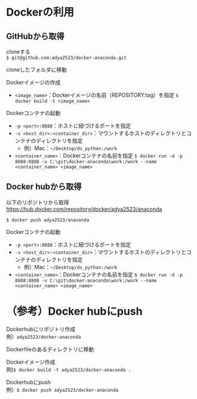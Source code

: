 # Dockerの利用
## GitHubから取得
cloneする  
`$ git@github.com:adya2523/docker-anaconda.git`

cloneしたフォルダに移動

Dockerイメージの作成
- `<image_name>`：Dockerイメージの名前（REPOSITORY:tag）を指定
`$ docker build -t <image_name>`

Dockerコンテナの起動
- `-p <port>:8888`：ホストに紐づけるポートを指定
- `-v <host_dir>:<container_dir>`：マウントするホストのディレクトリとコンテナのディレクトリを指定
  - 例）Mac：`~/Desktop/ds_python:/work`
- `<container_name>`：Dockerコンテナの名前を指定
`$ docker run -d -p 8888:8888 -v C:\git\docker-anaconda\work:/work --name <container_name> <image_name>`

## Docker hubから取得
以下のリポジトリから取得  
https://hub.docker.com/repository/docker/adya2523/anaconda

`$ docker push adya2523/anaconda`

Dockerコンテナの起動
- `-p <port>:8888`：ホストに紐づけるポートを指定
- `-v <host_dir>:<container_dir>`：マウントするホストのディレクトリとコンテナのディレクトリを指定
  - 例）Mac：`~/Desktop/ds_python:/work`
- `<container_name>`：Dockerコンテナの名前を指定
`$ docker run -d -p 8888:8888 -v C:\git\docker-anaconda\work:/work --name <container_name> <image_name>`


# （参考）Docker hubにpush
Dockerhubにリポジトリ作成  
例）`adya2523/docker-anaconda`

Dockerfileのあるディレクトリに移動

Dockerイメージ作成  
例)`$ docker build -t adya2523/docker-anaconda . `

Dockerhubにpush  
例）`$ docker push adya2523/docker-anaconda`
